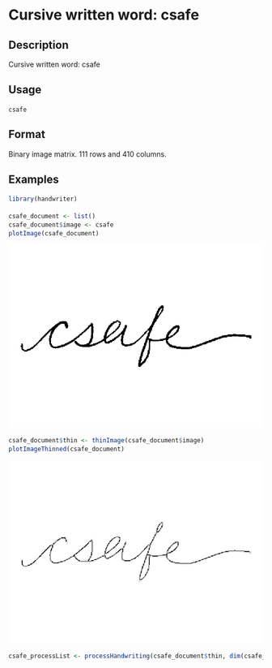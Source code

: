 

# Cursive written word: csafe

## Description

Cursive written word: csafe

## Usage

<pre><code class='language-R'>csafe
</code></pre>

## Format

Binary image matrix. 111 rows and 410 columns.

## Examples

``` r
library(handwriter)

csafe_document <- list()
csafe_document$image <- csafe
plotImage(csafe_document)
```

![](csafe.markdown_strict_files/figure-markdown_strict/unnamed-chunk-1-1.png)

``` r
csafe_document$thin <- thinImage(csafe_document$image)
plotImageThinned(csafe_document)
```

![](csafe.markdown_strict_files/figure-markdown_strict/unnamed-chunk-1-2.png)

``` r
csafe_processList <- processHandwriting(csafe_document$thin, dim(csafe_document$image))
```
